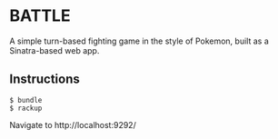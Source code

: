 # BATTLE

A simple turn-based fighting game in the style of Pokemon, built as a Sinatra-based web app.

## Instructions

```
$ bundle
$ rackup
```
Navigate to http://localhost:9292/
